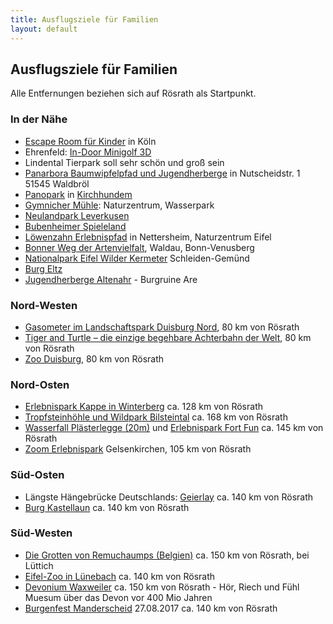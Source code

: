 ```yaml
---
title: Ausflugsziele für Familien
layout: default
---
```


## Ausflugsziele für Familien

Alle Entfernungen beziehen sich auf Rösrath als Startpunkt.

### In der Nähe

* [Escape Room für Kinder](https://www.teamx.koeln/escape_kinder/) in Köln
* Ehrenfeld: [In-Door Minigolf 3D](https://www.glowingrooms.com/koeln/)
* Lindental Tierpark soll sehr schön und groß sein
* [Panarbora Baumwipfelpfad und Jugendherberge](http://panarbora.de/de/naturerlebnisse/baumwipfelpfad/) in Nutscheidstr. 1 51545 Waldbröl
* [Panopark](http://www.panopark.de/) in [Kirchhundem](https://www.google.com/maps/dir/R%C3%B6srath,+Deutschland/51.0689109,8.1738305/@50.9967952,7.3929548,10z/data=!3m1!4b1!4m8!4m7!1m5!1m1!1s0x47bed964c4b44c6f:0x42760fc4a2a7cb0!2m2!1d7.1834951!2d50.9044746!1m0?hl=de)
* [Gymnicher Mühle](http://www.naturparkzentrum-gymnichermuehle.de/wassererlebnispark/index.html): Naturzentrum, Wasserpark
* [Neulandpark Leverkusen](http://neuland-park.de/aktuelles/)
* [Bubenheimer Spieleland](http://www.bubenheimer-spieleland.de/)
* [Löwenzahn Erlebnispfad](http://www.naturzentrum-eifel.de/aktiv-draussen/loewenzahn-erlebnispfad.html) in Nettersheim, Naturzentrum Eifel
* [Bonner Weg der Artenvielfalt](http://www.bonn.de/umwelt_gesundheit_planen_bauen_wohnen/amt_fuer_stadtgruen/stadtwald/07572/index.html?lang=de), Waldau, Bonn-Venusberg
* [Nationalpark Eifel Wilder Kermeter](http://www.nationalpark-eifel.de/go/eifel/german/Barrierefrei_unterwegs/Wilder_Kermeter__oder__Wilder_Weg.html) Schleiden-Gemünd
* [Burg Eltz](http://burg-eltz.de/de/)
* [Jugendherberge Altenahr](https://www.diejugendherbergen.de/jugendherbergen/altenahr/familienurlaub/altenahr-familienurlaub.html) - Burgruine Are

### Nord-Westen

* [Gasometer im Landschaftspark Duisburg Nord](https://www.landschaftspark.de/rundweg-industriegeschichte/gasometer/), 80 km von Rösrath
* [Tiger and Turtle – die einzige begehbare Achterbahn der Welt](https://www.deutschlandmalanders.com/tiger-and-turtle/), 80 km von Rösrath
* [Zoo Duisburg](http://www.zoo-duisburg.de/), 80 km von Rösrath

### Nord-Osten

* [Erlebnispark Kappe in Winterberg](https://www.erlebnisbergkappe.de/) ca. 128 km von Rösrath
* [Tropfsteinhöhle und Wildpark Bilsteintal](http://www.bilsteintal.de/) ca. 168 km von Rösrath
* [Wasserfall Plästerlegge (20m)](http://www.hennesee-sauerland.de/sauerland/freizeit/wasserfall-plaesterlegge/) und [Erlebnispark Fort Fun](https://fortfun.de/) ca. 145 km von Rösrath
* [Zoom Erlebnispark](https://www.zoom-erlebniswelt.de/startseite.html) Gelsenkirchen, 105 km von Rösrath

### Süd-Osten

* Längste Hängebrücke Deutschlands: [Geierlay](http://www.geierlay.de/) ca. 140 km von Rösrath
* [Burg Kastellaun](http://www.kastellaun.de/) ca. 140 km von Rösrath

### Süd-Westen

* [Die Grotten von Remuchaumps (Belgien)](http://www.lesgrottes.be/de/visite.htm) ca. 150 km von Rösrath, bei Lüttich
* [Eifel-Zoo in Lünebach](http://www.eifel-zoo.de/) ca. 140 km von Rösrath
* [Devonium Waxweiler](http://www.devonium.de/) ca. 150 km von Rösrath - Hör, Riech und Fühl Muesum über das Devon vor 400 Mio Jahren
* [Burgenfest Manderscheid](http://www.gesundland-vulkaneifel.de/gesundland/veranstaltungen/veranstaltungstipps/historisches-burgenfest.html) 27.08.2017 ca. 140 km von Rösrath

